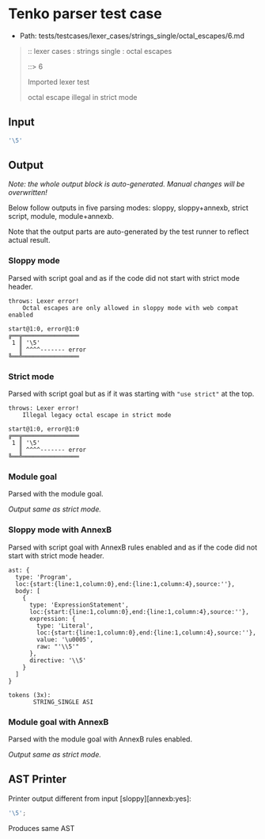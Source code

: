 # Tenko parser test case

- Path: tests/testcases/lexer_cases/strings_single/octal_escapes/6.md

> :: lexer cases : strings single : octal escapes
>
> ::> 6
>
> Imported lexer test
>
> octal escape illegal in strict mode

## Input

`````js
'\5'
`````

## Output

_Note: the whole output block is auto-generated. Manual changes will be overwritten!_

Below follow outputs in five parsing modes: sloppy, sloppy+annexb, strict script, module, module+annexb.

Note that the output parts are auto-generated by the test runner to reflect actual result.

### Sloppy mode

Parsed with script goal and as if the code did not start with strict mode header.

`````
throws: Lexer error!
    Octal escapes are only allowed in sloppy mode with web compat enabled

start@1:0, error@1:0
╔══╦════════════════
 1 ║ '\5'
   ║ ^^^^------- error
╚══╩════════════════

`````

### Strict mode

Parsed with script goal but as if it was starting with `"use strict"` at the top.

`````
throws: Lexer error!
    Illegal legacy octal escape in strict mode

start@1:0, error@1:0
╔══╦════════════════
 1 ║ '\5'
   ║ ^^^^------- error
╚══╩════════════════

`````

### Module goal

Parsed with the module goal.

_Output same as strict mode._

### Sloppy mode with AnnexB

Parsed with script goal with AnnexB rules enabled and as if the code did not start with strict mode header.

`````
ast: {
  type: 'Program',
  loc:{start:{line:1,column:0},end:{line:1,column:4},source:''},
  body: [
    {
      type: 'ExpressionStatement',
      loc:{start:{line:1,column:0},end:{line:1,column:4},source:''},
      expression: {
        type: 'Literal',
        loc:{start:{line:1,column:0},end:{line:1,column:4},source:''},
        value: '\u0005',
        raw: "'\\5'"
      },
      directive: '\\5'
    }
  ]
}

tokens (3x):
       STRING_SINGLE ASI
`````

### Module goal with AnnexB

Parsed with the module goal with AnnexB rules enabled.

_Output same as strict mode._

## AST Printer

Printer output different from input [sloppy][annexb:yes]:

````js
'\5';
````

Produces same AST
